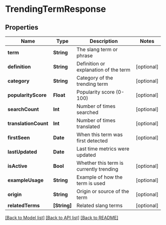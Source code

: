 # TrendingTermResponse

## Properties
Name | Type | Description | Notes
------------ | ------------- | ------------- | -------------
**term** | **String** | The slang term or phrase |
**definition** | **String** | Definition or explanation of the term | [optional]
**category** | **String** | Category of the trending term | [optional]
**popularityScore** | **Float** | Popularity score (0-100) | [optional]
**searchCount** | **Int** | Number of times searched | [optional]
**translationCount** | **Int** | Number of times translated | [optional]
**firstSeen** | **Date** | When this term was first detected | [optional]
**lastUpdated** | **Date** | Last time metrics were updated |
**isActive** | **Bool** | Whether this term is currently trending | [optional]
**exampleUsage** | **String** | Example of how the term is used | [optional]
**origin** | **String** | Origin or source of the term | [optional]
**relatedTerms** | **[String]** | Related slang terms | [optional]

[[Back to Model list]](../README.md#documentation-for-models) [[Back to API list]](../README.md#documentation-for-api-endpoints) [[Back to README]](../README.md)
